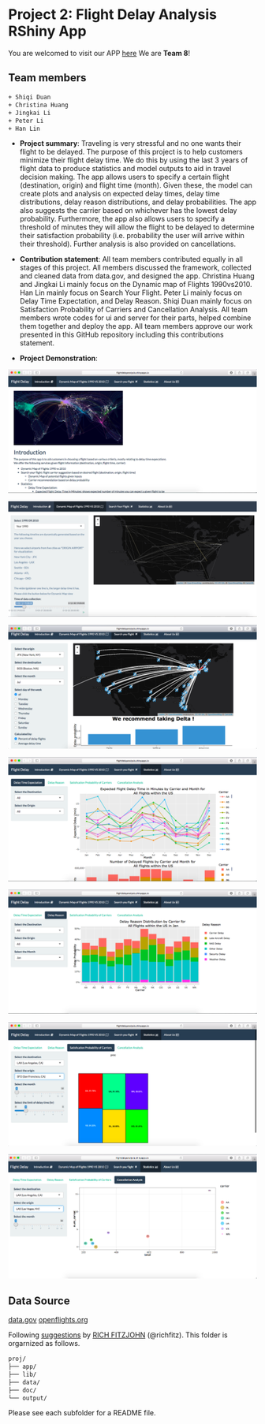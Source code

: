 # Project 2: Flight Delay Analysis RShiny App

You are welcomed to visit our APP [here](https://rainofmaster.shinyapps.io/flightAnalysis/)
We are **Team 8**!

## Team members
	+ Shiqi Duan
	+ Christina Huang 
	+ Jingkai Li
	+ Peter Li
	+ Han Lin




+ **Project summary**: Traveling is very stressful and no one wants their flight to be delayed. The purpose of this project is to help customers minimize their flight delay time. We do this by using the last 3 years of flight data to produce statistics and model outputs to aid in travel decision making. The app allows users to specify a certain flight (destination, origin) and flight time (month). Given these, the model can create plots and analysis on expected delay times, delay time distributions, delay reason distributions, and delay probabilities. The app also suggests the carrier based on whichever has the lowest delay probability. Furthermore, the app also allows users to specify a threshold of minutes they will allow the flight to be delayed to determine their satisfaction probability (i.e. probability the user will arrive within their threshold). Further analysis is also provided on cancellations.

+ **Contribution statement**: All team members contributed equally in all stages of this project. All members discussed the framework, collected and cleaned data from data.gov, and designed the app. Christina Huang and Jingkai Li mainly focus on the Dynamic map of Flights 1990vs2010. Han Lin mainly focus on Search Your Flight. Peter Li mainly focus on Delay Time Expectation, and Delay Reason. Shiqi Duan mainly focus on Satisfaction Probability of Carriers and Cancellation Analysis. All team members wrote codes for ui and server for their parts, helped combine them together and deploy the app. All team members approve our work presented in this GitHub repository including this contributions statement. 

+ **Project Demonstration**:

![screenshot](doc/screenshot1.png)

![screenshot](doc/screenshot8.jpg)

![screenshot](doc/screenshot3.png)

![screenshot](doc/screenshot4.png)

![screenshot](doc/screenshot5.png)

![screenshot](doc/screenshot6.png)

![screenshot](doc/screenshot7.png)

## Data Source
[data.gov](https://www.transtats.bts.gov/DL_SelectFields.asp?Table_ID=236&DB_Short_Name=On-Time)
[openflights.org](https:/openflights.org/data.html)

Following [suggestions](http://nicercode.github.io/blog/2013-04-05-projects/) by [RICH FITZJOHN](http://nicercode.github.io/about/#Team) (@richfitz). This folder is orgarnized as follows.

```
proj/
├── app/
├── lib/
├── data/
├── doc/
└── output/
```

Please see each subfolder for a README file.

